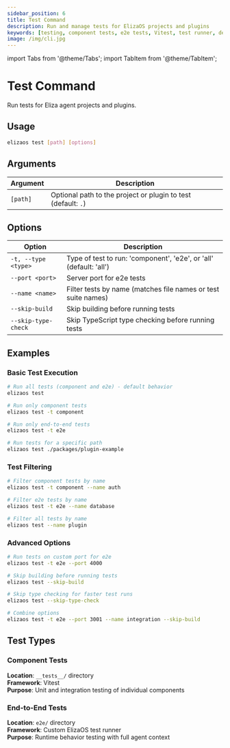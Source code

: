```yaml
---
sidebar_position: 6
title: Test Command
description: Run and manage tests for ElizaOS projects and plugins
keywords: [testing, component tests, e2e tests, Vitest, test runner, development]
image: /img/cli.jpg
---
```


import Tabs from '@theme/Tabs';
import TabItem from '@theme/TabItem';

# Test Command

Run tests for Eliza agent projects and plugins.

<Tabs>
<TabItem value="overview" label="Overview & Options" default>

## Usage

```bash
elizaos test [path] [options]
```

## Arguments

| Argument | Description                                                   |
| -------- | ------------------------------------------------------------- |
| `[path]` | Optional path to the project or plugin to test (default: `.`) |

## Options

| Option              | Description                                                        |
| ------------------- | ------------------------------------------------------------------ |
| `-t, --type <type>` | Type of test to run: 'component', 'e2e', or 'all' (default: 'all') |
| `--port <port>`     | Server port for e2e tests                                          |
| `--name <name>`     | Filter tests by name (matches file names or test suite names)      |
| `--skip-build`      | Skip building before running tests                                 |
| `--skip-type-check` | Skip TypeScript type checking before running tests                 |

</TabItem>
<TabItem value="examples" label="Examples & Guides">

## Examples

### Basic Test Execution

```bash
# Run all tests (component and e2e) - default behavior
elizaos test

# Run only component tests
elizaos test -t component

# Run only end-to-end tests
elizaos test -t e2e

# Run tests for a specific path
elizaos test ./packages/plugin-example
```

### Test Filtering

```bash
# Filter component tests by name
elizaos test -t component --name auth

# Filter e2e tests by name
elizaos test -t e2e --name database

# Filter all tests by name
elizaos test --name plugin
```

### Advanced Options

```bash
# Run tests on custom port for e2e
elizaos test -t e2e --port 4000

# Skip building before running tests
elizaos test --skip-build

# Skip type checking for faster test runs
elizaos test --skip-type-check

# Combine options
elizaos test -t e2e --port 3001 --name integration --skip-build
```

## Test Types

### Component Tests

**Location**: `__tests__/` directory  
**Framework**: Vitest  
**Purpose**: Unit and integration testing of individual components

### End-to-End Tests

**Location**: `e2e/` directory  
**Framework**: Custom ElizaOS test runner  
**Purpose**: Runtime behavior testing with full agent context

</TabItem>
</Tabs>
